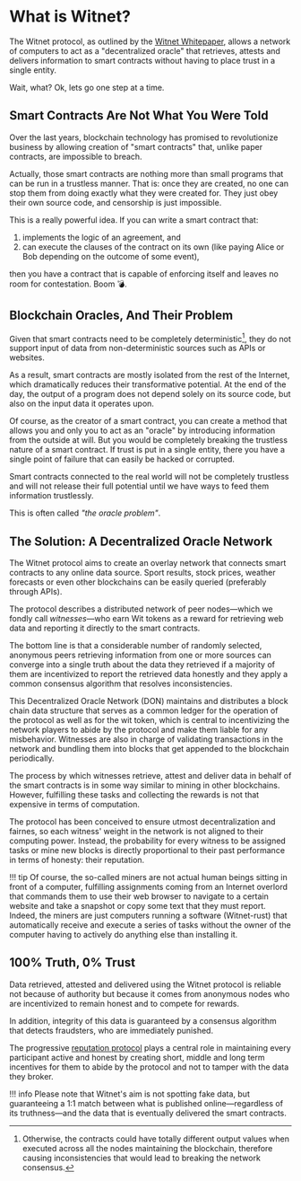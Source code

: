 # What is Witnet?

The Witnet protocol, as outlined by the [Witnet Whitepaper][whitepaper],
allows a network of computers to act as a "decentralized oracle" that
retrieves, attests and delivers information to smart contracts without
having to place trust in a single entity.

Wait, what? Ok, lets go one step at a time.

## Smart Contracts Are Not What You Were Told

Over the last years, blockchain technology has promised to revolutionize
business by allowing creation of "smart contracts" that, unlike paper
contracts, are impossible to breach.

Actually, those smart contracts are nothing more than small programs
that can be run in a trustless manner. That is: once they are created,
no one can stop them from doing exactly what they were created for. They
just obey their own source code, and censorship is just impossible.

This is a really powerful idea. If you can write a smart contract that:

1. implements the logic of an agreement, and
2. can execute the clauses of the contract on its own (like paying Alice or Bob depending on the outcome of some event),

then you have a contract that is capable of enforcing itself and leaves
no room for contestation. Boom :bomb:.

## Blockchain Oracles, And Their Problem

Given that smart contracts need to be completely deterministic[^1], they
do not support input of data from non-deterministic sources such as APIs
or websites.

As a result, smart contracts are mostly isolated from the rest of the
Internet, which dramatically reduces their transformative potential. At
the end of the day, the output of a program does not depend solely on
its source code, but also on the input data it operates upon.

Of course, as the creator of a smart contract, you can create a method
that allows you and only you to act as an "oracle" by introducing
information from the outside at will. But you would be completely
breaking the trustless nature of a smart contract. If trust is put in a
single entity, there you have a single point of failure that can easily
be hacked or corrupted.

Smart contracts connected to the real world will not be completely
trustless and will not release their full potential until we have ways
to feed them information trustlessly.

This is often called _"the oracle problem"_. 

## The Solution: A Decentralized Oracle Network

The Witnet protocol aims to create an overlay network that connects
smart contracts to any online data source. Sport results, stock prices,
weather forecasts or even other blockchains can be easily queried
(preferably through APIs).

The protocol describes a distributed network of peer nodes—which we
fondly call _witnesses_—who earn Wit tokens as a reward for retrieving
web data and reporting it directly to the smart contracts.

The bottom line is that a considerable number of randomly selected,
anonymous peers retrieving information from one or more sources can
converge into a single truth about the data they retrieved if a majority
of them are incentivized to report the retrieved data honestly and they
apply a common consensus algorithm that resolves inconsistencies.

This Decentralized Oracle Network (DON) maintains and distributes a
block chain data structure that serves as a common ledger for the
operation of the protocol as well as for the wit token, which is central
to incentivizing the network players to abide by the protocol and make
them liable for any misbehavior. Witnesses are also in charge of
validating transactions in the network and bundling them into blocks
that get appended to the blockchain periodically.

The process by which witnesses retrieve, attest and deliver data in
behalf of the smart contracts is in some way similar to mining in other
blockchains. However, fulfilling these tasks and collecting the rewards
is not that expensive in terms of computation.

The protocol has been conceived to ensure utmost decentralization and
fairnes, so each witness' weight in the network is not aligned to their
computing power. Instead, the probability for every witness to be
assigned tasks or mine new blocks is directly proportional to their past
performance in terms of honesty: their reputation.

!!! tip
    Of course, the so-called miners are not actual human beings sitting
    in front of a computer, fulfilling assignments coming from an
    Internet overlord that commands them to use their web browser to
    navigate to a certain website and take a snapshot or copy some text
    that they must report.
    Indeed, the miners are just computers running a software
    (Witnet-rust) that automatically receive and execute a series of
    tasks without the owner of the computer having to actively do
    anything else than installing it.

## 100% Truth, 0% Trust

Data retrieved, attested and delivered using the Witnet protocol is
reliable not because of authority but because it comes from anonymous
nodes who are incentivized to remain honest and to compete for rewards.

In addition, integrity of this data is guaranteed by a consensus
algorithm that detects fraudsters, who are immediately punished.

The progressive [reputation protocol] plays a central role in
maintaining every participant active and honest by creating short,
middle and long term incentives for them to abide by the protocol and
not to tamper with the data they broker.

!!! info
    Please note that Witnet's aim is not spotting fake data, but
    guaranteeing a 1:1 match between what is published online—regardless
    of its truthness—and the data that is eventually delivered the smart
    contracts.

[^1]: Otherwise, the contracts could have totally different output
values when executed across all the nodes maintaining the blockchain,
therefore causing inconsistencies that would lead to breaking the
network consensus.

[whitepaper]: https://witnet.io/static/witnet-whitepaper.pdf
[reputation protocol]: protocol/reputation
[Stampery]: https://stampery.com
[Witnet Foundation]: https://witnet.foundation
[Aragon]: https://aragon.org
[Trailbot]: https://trailbot.io
[Mongoaudit]: https://mongoaud.it
[Loqui IM]: https://loqui.im
